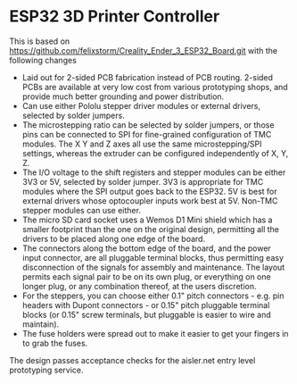# ESP32 3D Printer Controller

This is based on https://github.com/felixstorm/Creality_Ender_3_ESP32_Board.git with the following changes

- Laid out for 2-sided PCB fabrication instead of PCB routing.  2-sided PCBs are available at very low cost from various prototyping shops, and provide much better grounding and power distribution.
- Can use either Pololu stepper driver modules or external drivers, selected by solder jumpers.
- The microstepping ratio can be selected by solder jumpers, or those pins can be connected to SPI for fine-grained configuration of TMC modules.  The X Y and Z axes all use the same microstepping/SPI settings, whereas the extruder can be configured independently of X, Y, Z.
- The I/O voltage to the shift registers and stepper modules can be either 3V3 or 5V, selected by solder jumper.  3V3 is appropriate for TMC modules where the SPI output goes back to the ESP32.  5V is best for external drivers whose optocoupler inputs work best at 5V.  Non-TMC stepper modules can use either.
- The micro SD card socket uses a Wemos D1 Mini shield which has a smaller footprint than the one on the original design, permitting all the drivers to be placed along one edge of the board.
- The connectors along the bottom edge of the board, and the power input connector, are all pluggable terminal blocks, thus permitting easy disconnection of the signals for assembly and maintenance.  The layout permits each signal pair to be on its own plug, or everything on one longer plug, or any combination thereof, at the users discretion.
- For the steppers, you can choose either 0.1" pitch connectors - e.g. pin headers with Dupont connectors - or 0.15" pitch pluggable terminal blocks (or 0.15" screw terminals, but pluggable is easier to wire and maintain).
- The fuse holders were spread out to make it easier to get your fingers in to grab the fuses.

The design passes acceptance checks for the aisler.net entry level prototyping service.
